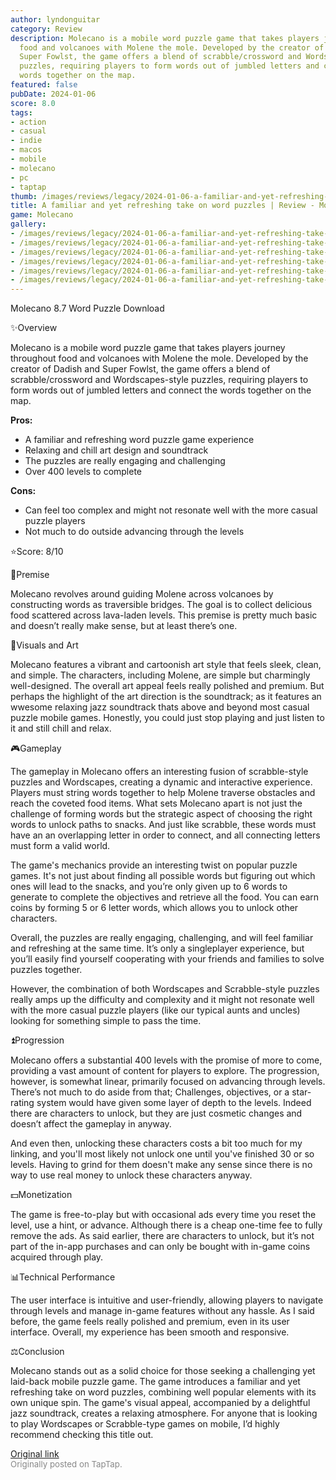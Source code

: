 ```yaml
---
author: lyndonguitar
category: Review
description: Molecano is a mobile word puzzle game that takes players journey throughout
  food and volcanoes with Molene the mole. Developed by the creator of Dadish and
  Super Fowlst, the game offers a blend of scrabble/crossword and Wordscapes-style
  puzzles, requiring players to form words out of jumbled letters and connect the
  words together on the map.
featured: false
pubDate: 2024-01-06
score: 8.0
tags:
- action
- casual
- indie
- macos
- mobile
- molecano
- pc
- taptap
thumb: /images/reviews/legacy/2024-01-06-a-familiar-and-yet-refreshing-take-on-word-puzzles--review---molecano-0.avif
title: A familiar and yet refreshing take on word puzzles | Review - Molecano
game: Molecano
gallery:
- /images/reviews/legacy/2024-01-06-a-familiar-and-yet-refreshing-take-on-word-puzzles--review---molecano-0.avif
- /images/reviews/legacy/2024-01-06-a-familiar-and-yet-refreshing-take-on-word-puzzles--review---molecano-1.avif
- /images/reviews/legacy/2024-01-06-a-familiar-and-yet-refreshing-take-on-word-puzzles--review---molecano-2.avif
- /images/reviews/legacy/2024-01-06-a-familiar-and-yet-refreshing-take-on-word-puzzles--review---molecano-3.avif
- /images/reviews/legacy/2024-01-06-a-familiar-and-yet-refreshing-take-on-word-puzzles--review---molecano-4.avif
- /images/reviews/legacy/2024-01-06-a-familiar-and-yet-refreshing-take-on-word-puzzles--review---molecano-5.avif
---
```

Molecano
8.7
Word
Puzzle
Download

✨Overview

Molecano is a mobile word puzzle game that takes players journey throughout food and volcanoes with Molene the mole. Developed by the creator of Dadish and Super Fowlst, the game offers a blend of scrabble/crossword and Wordscapes-style puzzles, requiring players to form words out of jumbled letters and connect the words together on the map.


**Pros:**
- A familiar and refreshing word puzzle game experience
- Relaxing and chill art design and soundtrack
- The puzzles are really engaging and challenging
- Over 400 levels to complete



**Cons:**
- Can feel too complex and might not resonate well with the more casual puzzle players
- Not much to do outside advancing through the levels


⭐️Score: 8/10

📖Premise

Molecano revolves around guiding Molene across volcanoes by constructing words as traversible bridges. The goal is to collect delicious food scattered across lava-laden levels. This premise is pretty much basic and doesn’t really make sense, but at least there’s one.

🎨Visuals and Art

Molecano features a vibrant and cartoonish art style that feels sleek, clean, and simple. The characters, including Molene, are simple but charmingly well-designed. The overall art appeal feels really polished and premium. But perhaps the highlight of the art direction is the soundtrack; as it features an wwesome relaxing jazz soundtrack thats above and beyond most casual puzzle mobile games. Honestly, you could just stop playing and just listen to it and still chill and relax.

🎮Gameplay

The gameplay in Molecano offers an interesting fusion of scrabble-style puzzles and Wordscapes, creating a dynamic and interactive experience. Players must string words together to help Molene traverse obstacles and reach the coveted food items. What sets Molecano apart is not just the challenge of forming words but the strategic aspect of choosing the right words to unlock paths to snacks. And just like scrabble, these words must have an an overlapping letter in order to connect, and all connecting letters must form a valid world.

The game's mechanics provide an interesting twist on popular puzzle games. It's not just about finding all possible words but figuring out which ones will lead to the snacks, and you’re only given up to 6 words to generate to complete the objectives and retrieve all the food. You can earn coins by forming 5 or 6 letter words, which allows you to unlock other characters.

Overall, the puzzles are really engaging, challenging, and will feel familiar and refreshing at the same time. It’s only a singleplayer experience, but you’ll easily find yourself cooperating with your friends and families to solve puzzles together.

However, the combination of both Wordscapes and Scrabble-style puzzles really amps up the difficulty and complexity and it might not resonate well with the more casual puzzle players (like our typical aunts and uncles) looking for something simple to pass the time.

⏫Progression

Molecano offers a substantial 400 levels with the promise of more to come, providing a vast amount of content for players to explore. The progression, however, is somewhat linear, primarily focused on advancing through levels. There’s not much to do aside from that; Challenges, objectives, or a star-rating system would have given some layer of depth to the levels. Indeed there are characters to unlock, but they are just cosmetic changes and doesn’t affect the gameplay in anyway.

And even then, unlocking these characters costs a bit too much for my linking, and you'll most likely not unlock one until you've finished 30 or so levels. Having to grind for them doesn't make any sense since there is no way to use real money to unlock these characters anyway.

💵Monetization

The game is free-to-play but with occasional ads every time you reset the level, use a hint, or advance. Although there is a cheap one-time fee to fully remove the ads. As said earlier, there are characters to unlock, but it’s not part of the in-app purchases and can only be bought with in-game coins acquired through play.

📊Technical Performance

The user interface is intuitive and user-friendly, allowing players to navigate through levels and manage in-game features without any hassle. As I said before, the game feels really polished and premium, even in its user interface. Overall, my experience has been smooth and responsive.

⚖️Conclusion

Molecano stands out as a solid choice for those seeking a challenging yet laid-back mobile puzzle game. The game introduces a familiar and yet refreshing take on word puzzles, combining well popular elements with its own unique spin. The game's visual appeal, accompanied by a delightful jazz soundtrack, creates a relaxing atmosphere. For anyone that is looking to play Wordscapes or Scrabble-type games on mobile, I’d highly recommend checking this title out.

[Original link](https://www.taptap.io/post/6787531)<br><span style="font-size: 0.95em; color: #888;">Originally posted on TapTap.</span>